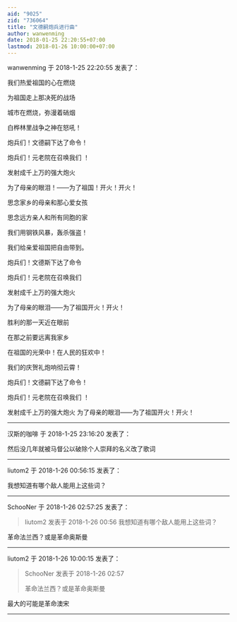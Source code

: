 ```yaml
---
aid: "9025"
zid: "736064"
title: "文德嗣炮兵进行曲"
author: wanwenming
date: 2018-01-25 22:20:55+07:00
lastmod: 2018-01-26 10:00:00+07:00
---
```


wanwenming 于 2018-1-25 22:20:55 发表了：

我们热爱祖国的心在燃烧

为祖国走上那决死的战场

城市在燃烧，弥漫着硝烟

白桦林里战争之神在怒吼！

炮兵们！文德嗣下达了命令！

炮兵们！元老院在召唤我们 ！

发射成千上万的强大炮火

为了母亲的眼泪！——为了祖国！开火！开火！

思念家乡的母亲和那心爱女孩

思念远方亲人和所有同胞的家

我们用钢铁风暴，轰杀强盗！

我们给亲爱祖国把自由带到。

炮兵们！文德斯下达了命令

炮兵们！元老院在召唤我们

发射成千上万的强大炮火

为了母亲的眼泪——为了祖国开火！开火！

胜利的那一天近在眼前

在那之前要远离我家乡

在祖国的光荣中！在人民的狂欢中！

我们的庆贺礼炮响彻云霄！

炮兵们！文德嗣下达了命令！

炮兵们！元老院在召唤我们 ！

发射成千上万的强大炮火 为了母亲的眼泪——为了祖国开火！开火！

---

汉斯的咖啡 于 2018-1-25 23:16:20 发表了：

然后没几年就被马督公以破除个人崇拜的名义改了歌词

---

liutom2 于 2018-1-26 00:56:15 发表了：

我想知道有哪个敌人能用上这些词？

---

SchooNer 于 2018-1-26 02:57:25 发表了：

> liutom2 发表于 2018-1-26 00:56 我想知道有哪个敌人能用上这些词？

革命法兰西？或是革命奥斯曼

---

liutom2 于 2018-1-26 10:00:15 发表了：

> SchooNer 发表于 2018-1-26 02:57
>
> 革命法兰西？或是革命奥斯曼

最大的可能是革命澳宋

---
